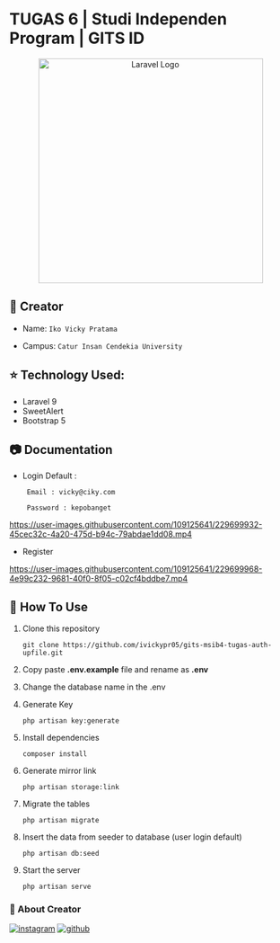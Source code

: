# TUGAS 6 | Studi Independen Program | GITS ID

<p align="center"><a href="https://laravel.com" target="_blank"><img src="https://raw.githubusercontent.com/laravel/art/master/logo-lockup/5%20SVG/2%20CMYK/1%20Full%20Color/laravel-logolockup-cmyk-red.svg" width="400" alt="Laravel Logo"></a></p>


## :man: Creator
- Name: ``` Iko Vicky Pratama ```

- Campus: ``` Catur Insan Cendekia University ```


## :star: Technology Used:

 - Laravel 9
 - SweetAlert
 - Bootstrap 5


## :camera: Documentation

* Login Default :
       
       Email : vicky@ciky.com
       
       Password : kepobanget
      

https://user-images.githubusercontent.com/109125641/229699932-45cec32c-4a20-475d-b94c-79abdae1dd08.mp4


* Register

https://user-images.githubusercontent.com/109125641/229699968-4e99c232-9681-40f0-8f05-c02cf4bddbe7.mp4


## :open_book: How To Use
1.  Clone this repository
    ```
    git clone https://github.com/ivickypr05/gits-msib4-tugas-auth-upfile.git
    ```
2.  Copy paste **.env.example** file and rename as **.env**
3.  Change the database name in the .env 

3.  Generate Key
    ```
    php artisan key:generate
    ```
4.  Install dependencies
    ```
    composer install
    ```
5.  Generate mirror link
    ```
    php artisan storage:link
    ```
6.  Migrate the tables
    ```
    php artisan migrate
    ```

7.  Insert the data from seeder to database (user login default)
    ```
    php artisan db:seed
    ```

8.  Start the server
    ```
    php artisan serve
    ```
 
### :link: About Creator
[![instagram](https://img.shields.io/badge/instagram-833AB4?style=for-the-badge&logo=instagram&logoColor=white)](https://instagram.com/ivickypr)
[![github](https://img.shields.io/badge/github-333?style=for-the-badge&logo=github&logoColor=white)](https://github.com/ivickypr05)
